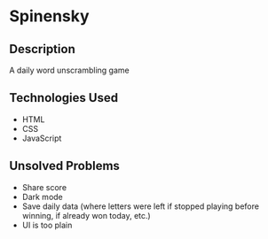 # Spinensky

## Description
A daily word unscrambling game

## Technologies Used
- HTML
- CSS
- JavaScript

## Unsolved Problems
- Share score
- Dark mode
- Save daily data (where letters were left if stopped playing before winning, if already won today, etc.)
- UI is too plain